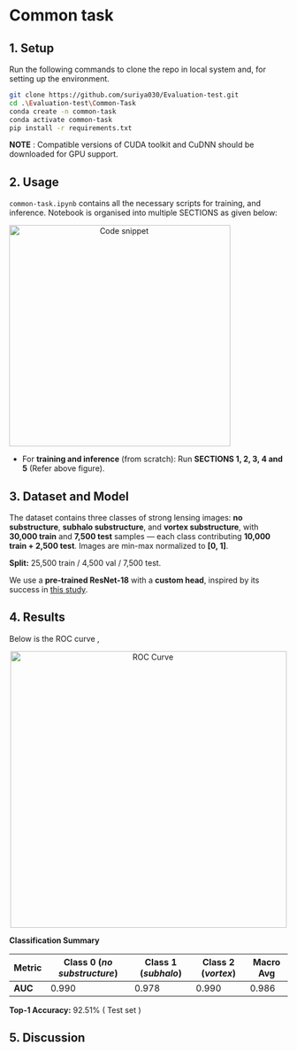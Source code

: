 # **Common task**

## **1. Setup**
Run the following commands to clone the repo in local system and, for setting up the environment.
```bash
git clone https://github.com/suriya030/Evaluation-test.git
cd .\Evaluation-test\Common-Task
conda create -n common-task 
conda activate common-task
pip install -r requirements.txt
```
**NOTE** : Compatible versions of CUDA toolkit and CuDNN should be downloaded for GPU support. 

## **2. Usage**
```common-task.ipynb``` contains all the necessary scripts for training, and inference. Notebook is organised into multiple SECTIONS as given below:

<p align="center">
  <img src="https://github.com/user-attachments/assets/bae9404c-24eb-414e-83d5-b329f1672150" width="400" alt="Code snippet" style="margin-right:40%;">
</p>

- For **training and inference** (from scratch): Run **SECTIONS 1, 2, 3, 4 and 5** (Refer above figure).

## 3. **Dataset and Model**

The dataset contains three classes of strong lensing images: **no substructure**, **subhalo substructure**, and **vortex substructure**, with **30,000 train** and **7,500 test** samples — each class contributing **10,000 train + 2,500 test**. Images are min-max normalized to **[0, 1]**.

**Split:** 25,500 train / 4,500 val / 7,500 test.

We use a **pre-trained ResNet-18** with a **custom head**, inspired by its success in [this study](https://arxiv.org/abs/2008.12731).


## 4. **Results** 

Below is the ROC curve ,

<p align="center">
  <img src="figures/roc_curve.png" alt="ROC Curve" width="500"/>
</p>

**Classification Summary**

| Metric     | Class 0 (*no substructure*) | Class 1 (*subhalo*) | Class 2 (*vortex*) | Macro Avg |
|------------|-----------------------------|----------------------|--------------------|------------|
| **AUC**    | 0.990                       | 0.978               | 0.990             | 0.986      |

**Top-1 Accuracy:** 92.51% ( Test set )


## **5. Discussion**



